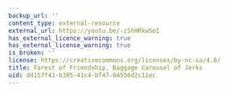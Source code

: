 ```yaml
---
backup_url: ''
content_type: external-resource
external_url: https://youtu.be/-zShHRkwSoI
has_external_licence_warning: true
has_external_license_warning: true
is_broken: ''
license: https://creativecommons.org/licenses/by-nc-sa/4.0/
title: Forest of Friendship, Baggage Carousel of Jerks
uid: d4157f41-b385-41c4-bf47-64556d2c11ec
---
```

